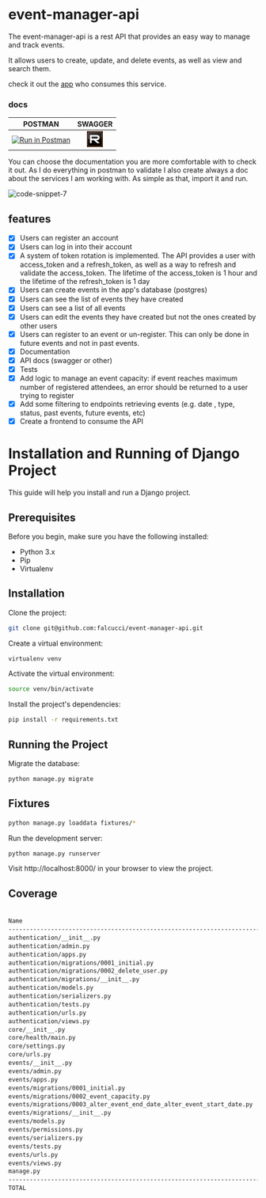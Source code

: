# event-manager-api

The event-manager-api is a rest API that provides an easy way to manage and track events.

It allows users to create, update, and delete events, as well as view and search them.

check it out the [app](https://event-manager-app.vercel.app) who consumes this service.

### docs

POSTMAN           |  SWAGGER
:-------------------------:|:-------------------------:
[![Run in Postman](https://run.pstmn.io/button.svg)](https://api.postman.com/collections/3410852-4526f70b-1790-40da-906c-1bcd67f12b40?access_key=PMAT-01H06EEY1N1X86WB24YKANV42J ) |  [![Swagger logo](https://raw.githubusercontent.com/swagger-api/swagger-ui/master/dist/favicon-32x32.png)](http://localhost:8000/swagger/)

You can choose the documentation you are more comfortable with to check it out.
As I do everything in postman to validate I also create always a doc about the services I am working with.
As simple as that, import it and run.

![code-snippet-7](https://github.com/falcucci/event-manager-api/assets/33763843/ca48c0ec-a55c-47ca-a49c-f8f60fe43dbd)

## features

- [x] Users can register an account
- [x] Users can log in into their account
- [x] A system of token rotation is implemented. The API provides a user with access_token and a refresh_token, as well as a way to refresh and validate the access_token. The lifetime of the access_token is 1 hour and the lifetime of the refresh_token is 1 day
- [x] Users can create events in the app's database (postgres)
- [x] Users can see the list of events they have created
- [x] Users can see a list of all events
- [x] Users can edit the events they have created but not the ones created by other users
- [x] Users can register to an event or un-register. This can only be done in future events and not in past events.
- [x] Documentation
- [x] API docs (swagger or other)
- [x] Tests
- [x] Add logic to manage an event capacity: if event reaches maximum number of registered attendees, an error should be returned to a user trying to register
- [x] Add some filtering to endpoints retrieving events (e.g. date , type, status, past events, future events, etc)
- [x] Create a frontend to consume the API

# Installation and Running of Django Project

This guide will help you install and run a Django project.

## Prerequisites

Before you begin, make sure you have the following installed:

 - Python 3.x
 - Pip
 - Virtualenv

## Installation

Clone the project:
```bash
git clone git@github.com:falcucci/event-manager-api.git
```

Create a virtual environment:
```bash
virtualenv venv
```

Activate the virtual environment:
```bash
source venv/bin/activate
```

Install the project's dependencies:
```bash
pip install -r requirements.txt
```

## Running the Project

Migrate the database:
```bash
python manage.py migrate
```

## Fixtures
```bash
python manage.py loaddata fixtures/*
```

Run the development server:
```bash
python manage.py runserver
```

Visit http://localhost:8000/ in your browser to view the project.

## Coverage
```bash

Name                                                                    Stmts   Miss  Cover
-------------------------------------------------------------------------------------------
authentication/__init__.py                                                  0      0   100%
authentication/admin.py                                                     1      0   100%
authentication/apps.py                                                      4      0   100%
authentication/migrations/0001_initial.py                                   8      0   100%
authentication/migrations/0002_delete_user.py                               4      0   100%
authentication/migrations/__init__.py                                       0      0   100%
authentication/models.py                                                    1      0   100%
authentication/serializers.py                                              24      0   100%
authentication/tests.py                                                    18      0   100%
authentication/urls.py                                                      4      0   100%
authentication/views.py                                                    20      0   100%
core/__init__.py                                                            0      0   100%
core/health/main.py                                                         5      1    80%
core/settings.py                                                           22      0   100%
core/urls.py                                                                9      0   100%
events/__init__.py                                                          0      0   100%
events/admin.py                                                             1      0   100%
events/apps.py                                                              4      0   100%
events/migrations/0001_initial.py                                           7      0   100%
events/migrations/0002_event_capacity.py                                    4      0   100%
events/migrations/0003_alter_event_end_date_alter_event_start_date.py       5      0   100%
events/migrations/__init__.py                                               0      0   100%
events/models.py                                                           18      1    94%
events/permissions.py                                                      16      6    62%
events/serializers.py                                                      10      0   100%
events/tests.py                                                            51      0   100%
events/urls.py                                                              5      0   100%
events/views.py                                                            59     13    78%
manage.py                                                                  12      2    83%
-------------------------------------------------------------------------------------------
TOTAL                                                                     312     23    93%
```
